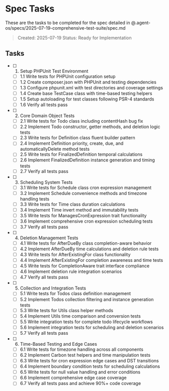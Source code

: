 # Spec Tasks

These are the tasks to be completed for the spec detailed in @.agent-os/specs/2025-07-19-comprehensive-test-suite/spec.md

> Created: 2025-07-19
> Status: Ready for Implementation

## Tasks

- [ ] 1. Setup PHPUnit Test Environment
  - [ ] 1.1 Write tests for PHPUnit configuration setup
  - [ ] 1.2 Create composer.json with PHPUnit and testing dependencies
  - [ ] 1.3 Configure phpunit.xml with test directories and coverage settings
  - [ ] 1.4 Create base TestCase class with time-based testing helpers
  - [ ] 1.5 Setup autoloading for test classes following PSR-4 standards
  - [ ] 1.6 Verify all tests pass

- [ ] 2. Core Domain Object Tests
  - [ ] 2.1 Write tests for Todo class including contentHash bug fix
  - [ ] 2.2 Implement Todo constructor, getter methods, and deletion logic tests
  - [ ] 2.3 Write tests for Definition class fluent builder pattern
  - [ ] 2.4 Implement Definition priority, create, due, and automaticallyDelete method tests
  - [ ] 2.5 Write tests for FinalizedDefinition temporal calculations
  - [ ] 2.6 Implement FinalizedDefinition instance generation and timing tests
  - [ ] 2.7 Verify all tests pass

- [ ] 3. Scheduling System Tests
  - [ ] 3.1 Write tests for Schedule class cron expression management
  - [ ] 3.2 Implement Schedule convenience methods and timezone handling tests
  - [ ] 3.3 Write tests for Time class duration calculations
  - [ ] 3.4 Implement Time invert method and immutability tests
  - [ ] 3.5 Write tests for ManagesCronExpression trait functionality
  - [ ] 3.6 Implement comprehensive cron expression scheduling tests
  - [ ] 3.7 Verify all tests pass

- [ ] 4. Deletion Management Tests
  - [ ] 4.1 Write tests for AfterDueBy class completion-aware behavior
  - [ ] 4.2 Implement AfterDueBy time calculations and deletion rule tests
  - [ ] 4.3 Write tests for AfterExistingFor class functionality
  - [ ] 4.4 Implement AfterExistingFor completion awareness and time tests
  - [ ] 4.5 Write tests for CompletionAware trait interface compliance
  - [ ] 4.6 Implement deletion rule integration scenarios
  - [ ] 4.7 Verify all tests pass

- [ ] 5. Collection and Integration Tests
  - [ ] 5.1 Write tests for Todos class definition management
  - [ ] 5.2 Implement Todos collection filtering and instance generation tests
  - [ ] 5.3 Write tests for Utils class helper methods
  - [ ] 5.4 Implement Utils time comparison and conversion tests
  - [ ] 5.5 Write integration tests for complete todo lifecycle workflows
  - [ ] 5.6 Implement integration tests for scheduling and deletion scenarios
  - [ ] 5.7 Verify all tests pass

- [ ] 6. Time-Based Testing and Edge Cases
  - [ ] 6.1 Write tests for timezone handling across all components
  - [ ] 6.2 Implement Carbon test helpers and time manipulation tests
  - [ ] 6.3 Write tests for cron expression edge cases and DST transitions
  - [ ] 6.4 Implement boundary condition tests for scheduling calculations
  - [ ] 6.5 Write tests for null value handling and error conditions
  - [ ] 6.6 Implement comprehensive edge case coverage
  - [ ] 6.7 Verify all tests pass and achieve 90%+ code coverage